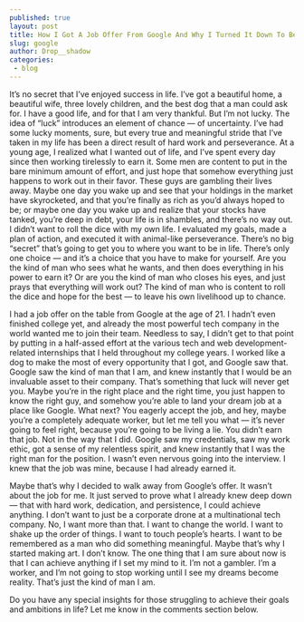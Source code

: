 ```yaml
---
published: true
layout: post
title: How I Got A Job Offer From Google And Why I Turned It Down To Be My Own Boss
slug: google
author: Drop__shadow
categories:
 - blog
---
```


It’s no secret that I’ve enjoyed success in life. I’ve got a beautiful home, a beautiful wife, three lovely children, and the best dog that a man could ask for.
I have a good life, and for that I am very thankful. But I’m not lucky. The idea of “luck” introduces an element of chance — of uncertainty.
I’ve had some lucky moments, sure, but every true and meaningful stride that I’ve taken in my life has been a direct result of hard work and perseverance.
At a young age, I realized what I wanted out of life, and I’ve spent every day since then working tirelessly to earn it.
Some men are content to put in the bare minimum amount of effort, and just hope that somehow everything just happens to work out in their favor.
These guys are gambling their lives away. Maybe one day you wake up and see that your holdings in the market have skyrocketed, and that you’re finally as rich as
you’d always hoped to be; or maybe one day you wake up and realize that your stocks have tanked, you’re deep in debt, your life is in shambles,
and there’s no way out. I didn’t want to roll the dice with my own life. I evaluated my goals, made a plan of action, and executed it with animal-like perseverance.
There’s no big “secret” that’s going to get you to where you want to be in life. There’s only one choice — and it’s a choice that you have to make for yourself.
Are you the kind of man who sees what he wants, and then does everything in his power to earn it? Or are you the kind of man who closes his eyes,
and just prays that everything will work out? The kind of man who is content to roll the dice and hope for the best — to leave his own livelihood up to chance.

I had a job offer on the table from Google at the age of 21. I hadn’t even finished college yet, and already the most powerful tech company in the world wanted me
to join their team. Needless to say, I didn’t get to that point by putting in a half-assed effort at the various tech and web development-related internships
that I held throughout my college years. I worked like a dog to make the most of every opportunity that I got, and Google saw that.
Google saw the kind of man that I am, and knew instantly that I would be an invaluable asset to their company. That’s something that luck will never get you.
Maybe you’re in the right place and the right time, you just happen to know the right guy, and somehow you’re able to land your dream job at a place like Google.
What next? You eagerly accept the job, and hey, maybe you’re a completely adequate worker, but let me tell you what — it’s never going to feel right,
because you’re going to be living a lie. You didn’t earn that job. Not in the way that I did. Google saw my credentials, saw my work ethic, got a sense of my relentless spirit,
and knew instantly that I was the right man for the position. I wasn’t even nervous going into the interview. I knew that the job was mine, because I had already earned it.

Maybe that’s why I decided to walk away from Google’s offer. It wasn’t about the job for me. It just served to prove what I already knew deep down —
that with hard work, dedication, and persistence, I could achieve anything. I don’t want to just be a corporate drone at a multinational tech company.
No, I want more than that. I want to change the world. I want to shake up the order of things. I want to touch people’s hearts.
I want to be remembered as a man who did something meaningful. Maybe that’s why I started making art. I don’t know. The one thing that I am sure about now
is that I can achieve anything if I set my mind to it. I’m not a gambler. I’m a worker, and I’m not going to stop working until I see my dreams become reality.
That’s just the kind of man I am.

Do you have any special insights for those struggling to achieve their goals and ambitions in life? Let me know in the comments section below.
